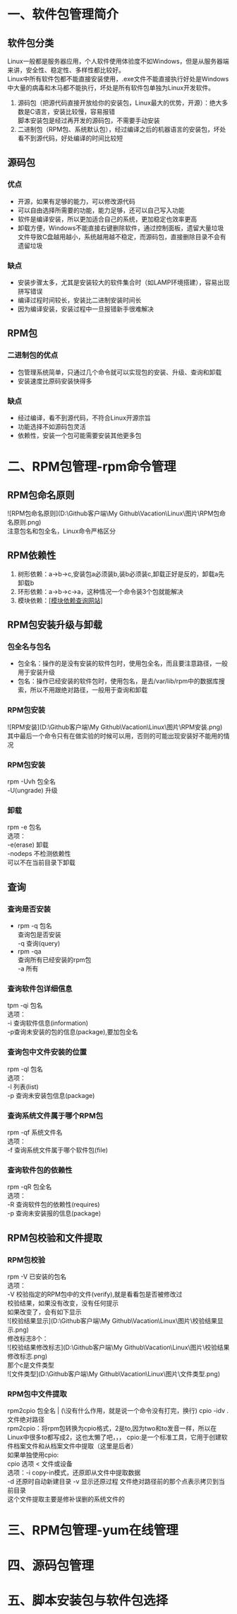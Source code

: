 # 一、软件包管理简介  
## 软件包分类  
Linux一般都是服务器应用，个人软件使用体验度不如Windows，但是从服务器端来讲，安全性、稳定性、多样性都比较好。  
Linux中所有软件包都不能直接安装使用，.exe文件不能直接执行好处是Windows中大量的病毒和木马都不能执行，坏处是所有软件包单独为Linux开发软件。  
1. 源码包（把源代码直接开放给你的安装包，Linux最大的优势，开源）：绝大多数是C语言，安装比较慢，容易报错  
脚本安装包是经过再开发的源码包，不需要手动安装  
2. 二进制包（RPM包、系统默认包），经过编译之后的机器语言的安装包，坏处看不到源代码，好处编译的时间比较短  
## 源码包  
### 优点  
- 开源，如果有足够的能力，可以修改源代码  
- 可以自由选择所需要的功能，能力足够，还可以自己写入功能  
- 软件是编译安装，所以更加适合自己的系统，更加稳定也效率更高  
- 卸载方便，Windows不能直接右键删除软件，通过控制面板，遗留大量垃圾文件导致C盘越用越小，系统越用越不稳定，而源码包，直接删除目录不会有遗留垃圾  
### 缺点  
- 安装步骤太多，尤其是安装较大的软件集合时（如LAMP环境搭建），容易出现拼写错误  
- 编译过程时间较长，安装比二进制安装时间长  
- 因为编译安装，安装过程中一旦报错新手很难解决  
## RPM包  
### 二进制包的优点  
- 包管理系统简单，只通过几个命令就可以实现包的安装、升级、查询和卸载  
- 安装速度比原码安装快得多  
### 缺点  
- 经过编译，看不到源代码，不符合Linux开源宗旨  
- 功能选择不如源码包灵活  
- 依赖性，安装一个包可能需要安装其他更多包  
# 二、RPM包管理-rpm命令管理  
## RPM包命名原则  
![RPM包命名原则](D:\Github客户端\My Github\Vacation\Linux\图片\RPM包命名原则.png)  
注意包名和包全名，Linux命令严格区分  
## RPM依赖性  
1. 树形依赖：a->b->c,安装包a必须装b,装b必须装c,卸载正好是反的，卸载a先卸载b  
2. 环形依赖：a->b->c->a，这种情况一个命令装3个包就能解决  
3. 模块依赖：[[模块依赖查询网站]](www.rpmfind.net)
## RPM包安装升级与卸载  
### 包全名与包名  
- 包全名：操作的是没有安装的软件包时，使用包全名，而且要注意路径，一般用于安装升级  
- 包名：操作已经安装的软件包时，使用包名，是去/var/lib/rpm中的数据库搜索，所以不用跟绝对路径，一般用于查询和卸载  
### RPM包安装  
![RPM安装](D:\Github客户端\My Github\Vacation\Linux\图片\RPM安装.png)
其中最后一个命令只有在做实验的时候可以用，否则的可能出现安装好不能用的情况  
### RPM包安装  
rpm -Uvh 包全名  
-U(ungrade)  升级  
### 卸载  
rpm -e 包名  
选项：  
-e(erase)  卸载  
-nodeps 不检测依赖性  
可以不在当前目录下卸载  
## 查询  
### 查询是否安装  
- rpm -q 包名  
查询包是否安装  
-q 查询(query)  
- rpm -qa  
查询所有已经安装的rpm包  
-a   所有  
### 查询软件包详细信息  
tpm -qi 包名  
选项：  
-i 查询软件信息(information)  
-p查询未安装的包的信息(package),要加包全名  
### 查询包中文件安装的位置  
rpm -ql 包名  
选项：  
-l    列表(list)  
-p  查询未安装包信息(package)  
### 查询系统文件属于哪个RPM包  
rpm -qf 系统文件名  
选项：  
-f 查询系统文件属于哪个软件包(file)  
### 查询软件包的依赖性  
rpm -qR 包全名  
选项：  
-R 查询软件包的依赖性(requires)  
-p 查询未安装报的信息(package)  
## RPM包校验和文件提取  
### RPM包校验  
rpm -V 已安装的包名  
选项：  
-V 校验指定的RPM包中的文件(verify),就是看看包是否被修改过  
校验结果，如果没有改变，没有任何提示  
如果改变了，会有如下显示  
![校验结果显示](D:\Github客户端\My Github\Vacation\Linux\图片\校验结果显示.png)  
修改标志8个：  
![校验结果修改标志](D:\Github客户端\My Github\Vacation\Linux\图片\校验结果修改标志.png)  
那个c是文件类型  
![文件类型](D:\Github客户端\My Github\Vacation\Linux\图片\文件类型.png)  
### RPM包中文件提取  
rpm2cpio 包全名 | \(\没有什么作用，就是说一个命令没有打完，换行) cpio -idv . 文件绝对路径  
rpm2cpio：将rpm包转换为cpio格式，2是to,因为two和to发音一样，所以在Linux中很多to都写成2，这也太懒了吧，，，
cpio:是一个标准工具，它用于创建软件档案文件和从档案文件中提取（这里是后者）  
如果单独使用cpio:  
cpio 选项 < 文件或设备  
	选项：-i copy-in模式，还原即从文件中提取数据  
				-d 还原时自动新建目录
				-v 显示还原过程
文件绝对路径前的那个点表示拷贝到当前目录  
这个文件提取主要是修补误删的系统文件的  
# 三、RPM包管理-yum在线管理  
# 四、源码包管理  
# 五、脚本安装包与软件包选择  